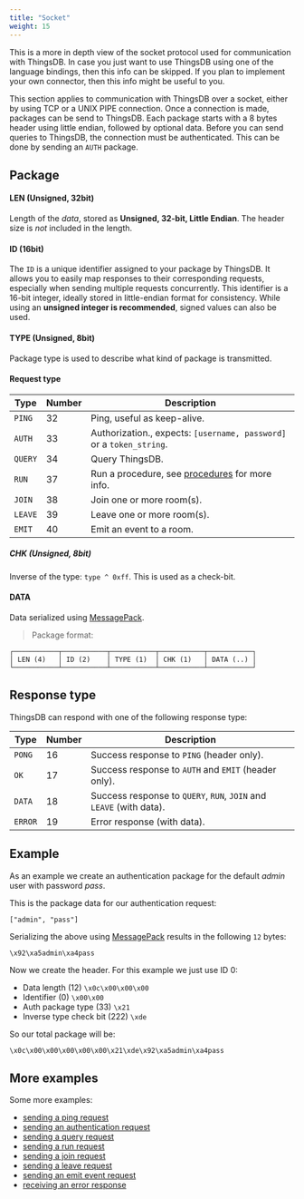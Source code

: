 ```yaml
---
title: "Socket"
weight: 15
---
```


This is a more in depth view of the socket protocol used for communication with ThingsDB.
In case you just want to use ThingsDB using one of the language bindings, then this
info can be skipped. If you plan to implement your own connector, then this info might
be useful to you.

This section applies to communication with ThingsDB over a socket, either by using TCP or a UNIX PIPE connection.
Once a connection is made, packages can be send to ThingsDB. Each package starts
with a 8 bytes header using little endian, followed by optional data. Before you can
send queries to ThingsDB, the connection must be authenticated. This can be done by
sending an `AUTH` package.

## Package

#### LEN (Unsigned, 32bit)

Length of the *data*, stored as **Unsigned, 32-bit, Little Endian**. The header size is *not* included in the length.

#### ID (16bit)

The `ID` is a unique identifier assigned to your package by ThingsDB. It allows you to easily map responses to their corresponding requests,
especially when sending multiple requests concurrently. This identifier is a 16-bit integer, ideally stored in little-endian format for consistency.
While using an **unsigned integer is recommended**, signed values can also be used.

#### TYPE (Unsigned, 8bit)

Package type is used to describe what kind of package is transmitted.

#### Request type

Type      | Number | Description
----------| -----| -----------
`PING`    | 32 | Ping, useful as keep-alive.
`AUTH`    | 33 | Authorization., expects: `[username, password]` or a `token_string`.
`QUERY`   | 34 | Query ThingsDB.
`RUN`     | 37 | Run a procedure, see [procedures](../../procedures-api) for more info.
`JOIN`    | 38 | Join one or more room(s).
`LEAVE`   | 39 | Leave one or more room(s).
`EMIT`    | 40 | Emit an event to a room.

##### CHK (Unsigned, 8bit)

Inverse of the type: `type ^ 0xff`. This is used as a check-bit.

#### DATA

Data serialized using [MessagePack](https://msgpack.org).

> Package format:

```none
┌───────────┬───────────┬───────────┬───────────┬───────────┐
│ LEN (4)   │ ID (2)    │ TYPE (1)  │ CHK (1)   │ DATA (..) │
└───────────┴───────────┴───────────┴───────────┴───────────┘
```

## Response type

ThingsDB can respond with one of the following response type:

Type | Number | Description
--------| -----| -----------
`PONG`  | 16 | Success response to `PING` (header only).
`OK`    | 17 | Success response to `AUTH` and `EMIT` (header only).
`DATA`  | 18 | Success response to `QUERY`, `RUN`, `JOIN` and `LEAVE` (with data).
`ERROR` | 19 | Error response (with data).

## Example

As an example we create an authentication package for the default *admin* user with password *pass*.

This is the package data for our authentication request:

`["admin", "pass"]`

Serializing the above using [MessagePack](https://msgpack.org) results in the following `12` bytes:

`\x92\xa5admin\xa4pass`

Now we create the header. For this example we just use ID 0:

- Data length (12) `\x0c\x00\x00\x00`
- Identifier (0) `\x00\x00`
- Auth package type (33) `\x21`
- Inverse type check bit (222) `\xde`

So our total package will be:

`\x0c\x00\x00\x00\x00\x00\x21\xde\x92\xa5admin\xa4pass`

## More examples

Some more examples:

- [sending a ping request](./ping)
- [sending an authentication request](./auth)
- [sending a query request](./query)
- [sending a run request](./run)
- [sending a join request](./join)
- [sending a leave request](./leave)
- [sending an emit event request](./emit)
- [receiving an error response](./error-response)
